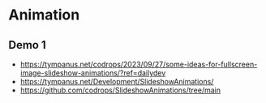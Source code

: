 # Animation 

## Demo 1
- https://tympanus.net/codrops/2023/09/27/some-ideas-for-fullscreen-image-slideshow-animations/?ref=dailydev
- https://tympanus.net/Development/SlideshowAnimations/
- https://github.com/codrops/SlideshowAnimations/tree/main

